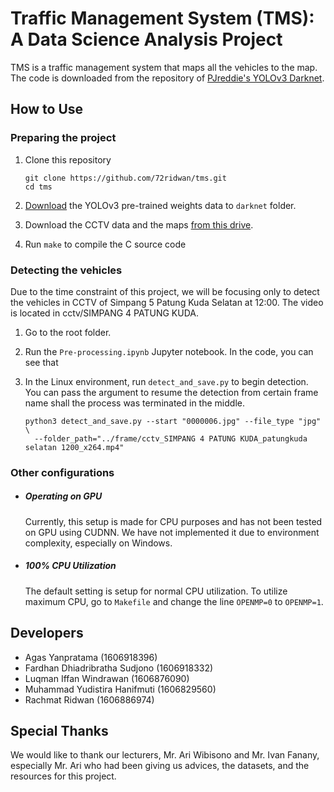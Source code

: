 # Traffic Management System (TMS): A Data Science Analysis Project

TMS is a traffic management system that maps all the vehicles to the map.
The code is downloaded from the repository of [PJreddie's YOLOv3 Darknet](https://github.com/pjreddie/darknet).

## How to Use

### Preparing the project

1. Clone this repository

   ```
   git clone https://github.com/72ridwan/tms.git
   cd tms
   ```
   
1. [Download](https://drive.google.com/open?id=1C3YkvLjn0MWFccc8n9feT2mxrJKs4fDB) the YOLOv3 pre-trained weights data to `darknet` folder.

1. Download the CCTV data and the maps [from this drive](https://drive.google.com/open?id=11upryL7cOCL8uRIXiJTw1mxLaRUjttm3).

1. Run `make` to compile the C source code

### Detecting the vehicles

Due to the time constraint of this project, we will be focusing only to detect
the vehicles in CCTV of Simpang 5 Patung Kuda Selatan at 12:00.
The video is located in cctv/SIMPANG 4 PATUNG KUDA.

1. Go to the root folder.

1. Run the `Pre-processing.ipynb` Jupyter notebook. In the code, you can see that

1. In the Linux environment, run `detect_and_save.py` to begin detection.
   You can pass the argument to resume the detection from certain frame name
   shall the process was terminated in the middle.
   ```
   python3 detect_and_save.py --start "0000006.jpg" --file_type "jpg" \
     --folder_path="../frame/cctv_SIMPANG 4 PATUNG KUDA_patungkuda selatan 1200_x264.mp4"
   ```
   
### Other configurations

- ##### Operating on GPU
  Currently, this setup is made for CPU purposes and has not been tested on GPU using CUDNN.
  We have not implemented it due to environment complexity, especially on Windows.

- ##### 100% CPU Utilization
  The default setting is setup for normal CPU utilization. To utilize maximum CPU,
  go to `Makefile` and change the line `OPENMP=0` to `OPENMP=1`.

## Developers

- Agas Yanpratama (1606918396)
- Fardhan Dhiadribratha Sudjono (1606918332)
- Luqman Iffan Windrawan (1606876090)
- Muhammad Yudistira Hanifmuti (1606829560)
- Rachmat Ridwan (1606886974)

## Special Thanks

We would like to thank our lecturers, Mr. Ari Wibisono and Mr. Ivan Fanany, especially
Mr. Ari who had been giving us advices, the datasets, and the resources for this project.